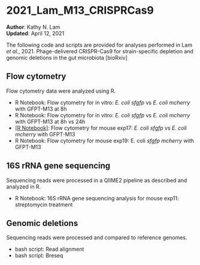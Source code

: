 # 2021_Lam_M13_CRISPRCas9

**Author**: Kathy N. Lam\
**Updated**: April 12, 2021

The following code and scripts are provided for analyses performed in Lam *et al.*, 2021. Phage-delivered CRISPR-Cas9 for strain-specific depletion and
genomic deletions in the gut microbiota [bioRxiv]

## Flow cytometry

Flow cytometry data were analyzed using R.

- R Notebook: Flow cytometry for in vitro: *E. coli sfgfp* vs *E. coli mcherry* with GFPT-M13 at 8h
- R Notebook: Flow cytometry for in vitro: *E. coli sfgfp* vs *E. coli mcherry* with GFPT-M13 at 8h vs 24h
- [[R Notebook]](https://htmlpreview.github.io/?https://github.com/turnbaughlab/2021_Lam_M13_CRISPRCas9/blob/main/2020-01-13_flow_exp17.html): Flow cytometry for mouse exp17: *E. coli sfgfp* vs *E. coli mcherry* with GFPT-M13
- R Notebook: Flow cytometry for mouse exp19: E. coli *sfgfp mcherry* with GFPT-M13


## 16S rRNA gene sequencing

Sequencing reads were processed in a QIIME2 pipeline as described and analyzed in R.

- R Notebook: 16S rRNA gene sequencing analysis for mouse exp11: streptomycin treatment


## Genomic deletions

Sequencing reads were processed and compared to reference genomes.

- bash script: Read alignment 
- bash script: Breseq   
